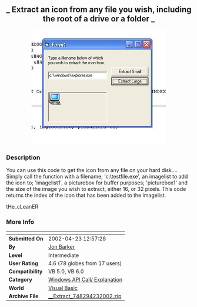 ﻿<div align="center">

## \_ Extract an icon from any file you wish, including the root of a drive or a folder \_

<img src="PIC200242382462705.JPG">
</div>

### Description

You can use this code to get the icon from any file on your hard disk.... Simply call the function with a filename; 'c:\testfile.exe', an imagelist to add the icon to; 'imagelist1', a picturebox for buffer purposes; 'picturebox1' and the size of the image you wish to extract, either 16, or 32 pixels. This code returns the index of the icon that has been added to the imagelist.

tHe_cLeanER
 
### More Info
 


<span>             |<span>
---                |---
**Submitted On**   |2002-04-23 12:57:28
**By**             |[Jon Barker](https://github.com/Planet-Source-Code/PSCIndex/blob/master/ByAuthor/jon-barker.md)
**Level**          |Intermediate
**User Rating**    |4.6 (78 globes from 17 users)
**Compatibility**  |VB 5\.0, VB 6\.0
**Category**       |[Windows API Call/ Explanation](https://github.com/Planet-Source-Code/PSCIndex/blob/master/ByCategory/windows-api-call-explanation__1-39.md)
**World**          |[Visual Basic](https://github.com/Planet-Source-Code/PSCIndex/blob/master/ByWorld/visual-basic.md)
**Archive File**   |[\_\_Extract\_748294232002\.zip](https://github.com/Planet-Source-Code/jon-barker-extract-an-icon-from-any-file-you-wish-including-the-root-of-a-drive-or-a-folde__1-34062/archive/master.zip)








